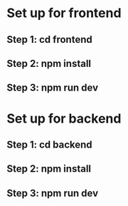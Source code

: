 # Set up for frontend
## Step 1: cd frontend
## Step 2: npm install
## Step 3: npm run dev

# Set up for backend
## Step 1: cd backend
## Step 2: npm install
## Step 3: npm run dev
